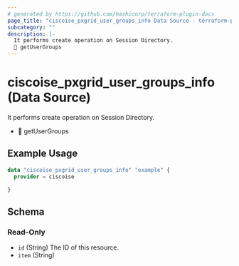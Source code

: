 ```yaml
---
# generated by https://github.com/hashicorp/terraform-plugin-docs
page_title: "ciscoise_pxgrid_user_groups_info Data Source - terraform-provider-ciscoise"
subcategory: ""
description: |-
  It performs create operation on Session Directory.
  🚧 getUserGroups
---
```


# ciscoise_pxgrid_user_groups_info (Data Source)

It performs create operation on Session Directory.

- 🚧 getUserGroups

## Example Usage

```terraform
data "ciscoise_pxgrid_user_groups_info" "example" {
  provider = ciscoise

}
```

<!-- schema generated by tfplugindocs -->
## Schema

### Read-Only

- `id` (String) The ID of this resource.
- `item` (String)


